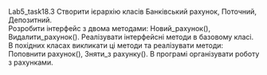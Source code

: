 Lab5_task18.3
Створити  ієрархію класів Банківський рахунок, Поточний, Депозитний.  
Розробити інтерфейс з двома методами: Новий_рахунок(),  Видалити_рахунок(). Реалізувати інтерфейсні методи в базовому класі.  
В похідних класах викликати ці методи та реалізувати методи: Поповнити рахунок(), Зняти_з рахунку(). 
В програмі організувати роботу з рахунками.
